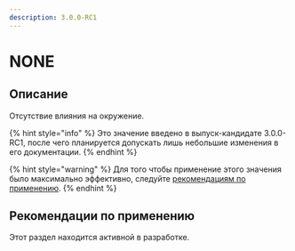```yaml
---
description: 3.0.0-RC1
---
```


# NONE

## Описание <a href="#description" id="description"></a>

Отсутствие влияния на окружение.

{% hint style="info" %}
Это значение введено в выпуск-кандидате 3.0.0-RC1, после чего планируется допускать лишь небольшие изменения в его документации.
{% endhint %}

{% hint style="warning" %}
Для того чтобы применение этого значения было максимально эффективно, следуйте [рекомендациям по применению](none.md#rekomendacii-po-primeneniyu).
{% endhint %}

## Рекомендации по применению <a href="#recommendations" id="recommendations"></a>

Этот раздел находится активной в разработке.
